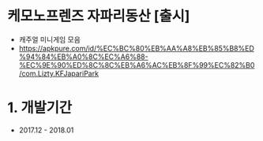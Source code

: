 # 케모노프렌즈 자파리동산 [출시]
+ 캐주얼 미니게임 모음
+ https://apkpure.com/id/%EC%BC%80%EB%AA%A8%EB%85%B8%ED%94%84%EB%A0%8C%EC%A6%88-%EC%9E%90%ED%8C%8C%EB%A6%AC%EB%8F%99%EC%82%B0/com.Lizty.KFJapariPark

# 1. 개발기간
+ 2017.12 - 2018.01
